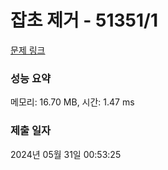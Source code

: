 # 잡초 제거 - 51351/1 

[문제 링크](https://level.goorm.io/exam/51351/%EC%9E%A1%EC%B4%88-%EC%A0%9C%EA%B1%B0/quiz/1) 

### 성능 요약

메모리: 16.70 MB, 시간: 1.47 ms

### 제출 일자

2024년 05월 31일 00:53:25

